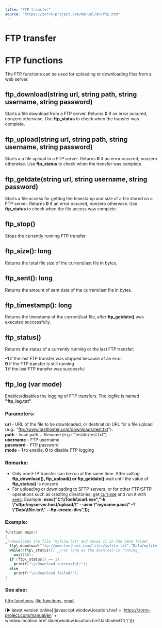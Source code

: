 ```yaml
---
title: "FTP transfer"
source: "https://zorro-project.com/manual/en/ftp.htm"
---
```


# FTP transfer

# FTP functions

The FTP functions can be used for uploading or downloading files from a web server.

## ftp\_download(string url, string path, string username, string password)

Starts a file download from a FTP server. Returns **0** if an error occured, nonzero otherwise. Use **ftp\_status** to check when the transfer was complete.

## ftp\_upload(string url, string path, string username, string password)

Starts a a file upload to a FTP server. Returns **0** if an error occured, nonzero otherwise. Use **ftp\_status** to check when the transfer was complete. 

## ftp\_getdate(string url, string username, string password)

Starts a file access for getting the timestamp and size of a file stored on a FTP server. Returns **0** if an error occured, nonzero otherwise. Use **ftp\_status** to check when the file access was complete. 

## ftp\_stop()

Stops the currently running FTP transfer.

## ftp\_size(): long

Returns the total file size of the current/last file in bytes.

## ftp\_sent(): long

Returns the amount of sent data of the current/last file in bytes.

## ftp\_timestamp(): long

Returns the timestamp of the current/last file, after **ftp\_getdate()** was executed successfully.

## ftp\_status()

Returns the status of a currently running or the last FTP transfer:  
  
**\-1** if the last FTP transfer was stopped because of an error  
**0** if the FTP transfer is still running  
**1** if the last FTP transfer was successful  

## ftp\_log (var mode)

Enables/disables the logging of FTP transfers. The logfile is named **"ftp\_log.txt"**.

### Parameters:

**url** - URL of the file to be downloaded, or destination URL for a file upload (e.g.: "ftp://www.testhoster.com/downloads/test.txt").  
**path** - local path + filename (e.g.: "testdir/test.txt")  
**username** - FTP username  
**password** - FTP password  
**mode** - **1** to enable, **0** to disable FTP logging  

### Remarks:

*   Only one FTP transfer can be run at the same time. After calling **ftp\_download(), ftp\_upload() or ftp\_getdate()** wait until the value of **ftp\_status()** is nonzero.
*   For uploading or downloading to SFTP servers, or for other FTP/SFTP operations such as creating directories, get [curl.exe](https://curl.haxx.se/windows/) and run it with [exec](151_exec.md). Example: **exec("C:\\\\Tools\\\\curl.exe","-k \\"sftp:/myserver.host/upload/\\" --user \\"myname:pass\\" -T \\"Data\\\\file.txt\\" --ftp-create-dirs",1);**.  
    

### Example:

```c
function main() 
{ 
_//Downloads the file "myfile.txt" and saves it in the Data folder_ 
  ftp\_download("ftp://www.testhost.com/files/myfile.txt","Data/myfile.txt","username","password"); 
  while(!ftp\_status()) _//as long as the download is running_
    wait(50);
  if (ftp\_status() == 1) 
    printf("\\nDownload successful!"); 
  else 
    printf("\\nDownload failed!"); 
}
```

### See also:

[http functions](160_HTTP_functions.md), [file functions](158_File_access.md), [email](155_email.md)

[► latest version online](javascript:window.location.href = 'https://zorro-project.com/manual/en' + window.location.href.slice\(window.location.href.lastIndexOf\('/'\)\))